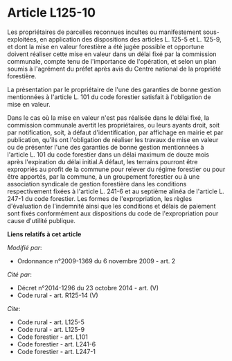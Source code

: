 # Article L125-10

Les propriétaires de parcelles reconnues incultes ou manifestement sous-exploitées, en application des dispositions des
articles L. 125-5 et L. 125-9, et dont la mise en valeur forestière a été jugée possible et opportune doivent réaliser cette
mise en valeur dans un délai fixé par la commission communale, compte tenu de l'importance de l'opération, et selon un plan
soumis à l'agrément du préfet après avis du Centre national de la propriété forestière. 

La présentation par le propriétaire de l'une des garanties de bonne gestion mentionnées à l'article L. 101 du code forestier
satisfait à l'obligation de mise en valeur. 

Dans le cas où la mise en valeur n'est pas réalisée dans le délai fixé, la commission communale avertit les propriétaires, ou
leurs ayants droit, soit par notification, soit, à défaut d'identification, par affichage en mairie et par publication,
qu'ils ont l'obligation de réaliser les travaux de mise en valeur ou de présenter l'une des garanties de bonne gestion
mentionnées à l'article L. 101 du code forestier dans un délai maximum de douze mois après l'expiration du délai initial.A
défaut, les terrains pourront être expropriés au profit de la commune pour relever du régime forestier ou pour être apportés,
par la commune, à un groupement forestier ou à une association syndicale de gestion forestière dans les conditions
respectivement fixées à l'article L. 241-6 et au septième alinéa de l'article L. 247-1 du code forestier. Les formes de
l'expropriation, les règles d'évaluation de l'indemnité ainsi que les conditions et délais de paiement sont fixés
conformément aux dispositions du code de l'expropriation pour cause d'utilité publique.

**Liens relatifs à cet article**

_Modifié par_:

  - Ordonnance n°2009-1369 du 6 novembre 2009 - art. 2

_Cité par_:

  - Décret n°2014-1296 du 23 octobre 2014 - art. (V)
  - Code rural - art. R125-14 (V)

_Cite_:

  - Code rural - art. L125-5
  - Code rural - art. L125-9
  - Code forestier - art. L101
  - Code forestier - art. L241-6
  - Code forestier - art. L247-1
